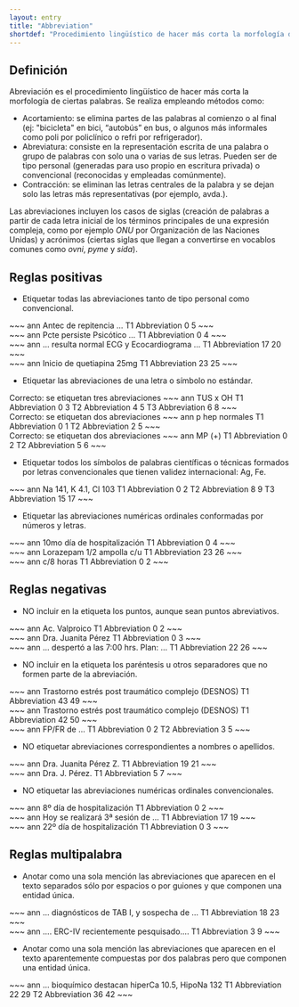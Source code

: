 ```yaml
---
layout: entry
title: "Abbreviation"
shortdef: "Procedimiento lingüístico de hacer más corta la morfología de ciertas palabras"
---
```


## Definición

Abreviación es el procedimiento lingüístico de hacer más corta la morfología de ciertas palabras. Se realiza empleando métodos como:

* Acortamiento: se elimina partes de las palabras al comienzo o al final (ej: "bicicleta" en bici, “autobús” en bus, o algunos más informales como poli por policlínico o refri por refrigerador).
* Abreviatura: consiste en la representación escrita de una palabra o grupo de palabras con solo una o varias de sus letras. Pueden ser de tipo personal (generadas para uso propio en escritura privada) o convencional (reconocidas y empleadas comúnmente). 
* Contracción: se eliminan las letras centrales de la palabra y se dejan solo las letras más representativas (por ejemplo, avda.).

Las abreviaciones incluyen los casos de siglas (creación de palabras a partir de cada letra inicial de los términos principales de una expresión compleja, como por ejemplo _ONU_ por Organización de las Naciones Unidas) y acrónimos (ciertas siglas que llegan a convertirse en vocablos comunes como _ovni_, _pyme_ y _sida_).

## Reglas positivas

* Etiquetar todas las abreviaciones tanto de tipo personal como convencional.

<div class="annotation-correct" markdown="1">
~~~ ann
Antec de repitencia …
T1 Abbreviation 0 5 
~~~
</div>

<div class="annotation-correct" markdown="1">
~~~ ann
Pcte persiste Psicótico …
T1 Abbreviation 0 4 
~~~
</div>

<div class="annotation-correct" markdown="1">
~~~ ann
… resulta normal ECG y Ecocardiograma …
T1 Abbreviation 17 20 
~~~
</div>

<div class="annotation-correct" markdown="1">
~~~ ann
Inicio de quetiapina 25mg
T1 Abbreviation 23 25 
~~~
</div>

* Etiquetar las abreviaciones de una letra o símbolo no estándar.

<div class="annotation-correct" markdown="1">
Correcto: se etiquetan tres abreviaciones
~~~ ann
TUS x OH
T1 Abbreviation 0 3 
T2 Abbreviation 4 5 
T3 Abbreviation 6 8 
~~~
</div>

<div class="annotation-correct" markdown="1">
Correcto: se etiquetan dos abreviaciones
~~~ ann
p hep normales
T1 Abbreviation 0 1 
T2 Abbreviation 2 5 
~~~
</div>

<div class="annotation-correct" markdown="1">
Correcto: se etiquetan dos abreviaciones
~~~ ann
MP  (+)
T1 Abbreviation 0 2 
T2 Abbreviation 5 6 
~~~
</div>

* Etiquetar todos los símbolos de palabras científicas o técnicas formados por letras convencionales que tienen validez internacional: Ag, Fe.

<div class="annotation-correct" markdown="1">
~~~ ann
Na 141, K 4.1, Cl 103
T1 Abbreviation 0 2 
T2 Abbreviation 8 9 
T3 Abbreviation 15 17 
~~~
</div>

* Etiquetar las abreviaciones numéricas ordinales conformadas por números y letras.

<div class="annotation-correct" markdown="1">
~~~ ann
10mo día de hospitalización
T1 Abbreviation 0 4 
~~~
</div>

<div class="annotation-correct" markdown="1">
~~~ ann
Lorazepam 1/2 ampolla  c/u
T1 Abbreviation 23 26 
~~~
</div>

<div class="annotation-correct" markdown="1">
~~~ ann
c/8 horas
T1 Abbreviation 0 2 
~~~
</div>

## Reglas negativas

* NO incluir en la etiqueta los puntos, aunque sean puntos abreviativos. 

<div class="annotation-correct" markdown="1">
~~~ ann
Ac. Valproico
T1 Abbreviation 0 2 
~~~
</div>

<div class="annotation-correct" markdown="1">
~~~ ann
Dra. Juanita Pérez
T1 Abbreviation 0 3 
~~~
</div>

<div class="annotation-incorrect" markdown="1">
~~~ ann
… despertó a las 7:00 hrs. Plan: …
T1 Abbreviation 22 26 
~~~
</div>

* NO incluir en la etiqueta los paréntesis u otros separadores que no formen parte de la abreviación.

<div class="annotation-correct" markdown="1">
~~~ ann
Trastorno estrés post traumático complejo (DESNOS) 
T1 Abbreviation 43 49 
~~~
</div>

<div class="annotation-incorrect" markdown="1">
~~~ ann
Trastorno estrés post traumático complejo (DESNOS) 
T1 Abbreviation 42 50 
~~~
</div>

<div class="annotation-correct" markdown="1">
~~~ ann
FP/FR de …
T1 Abbreviation 0 2 
T2 Abbreviation 3 5 
~~~
</div>

* NO etiquetar abreviaciones correspondientes a nombres o apellidos.

<div class="annotation-incorrect" markdown="1">
~~~ ann
Dra. Juanita Pérez Z. 
T1 Abbreviation 19 21 
~~~
</div>

<div class="annotation-incorrect" markdown="1">
~~~ ann
Dra. J. Pérez. 
T1 Abbreviation 5 7 
~~~
</div>

* NO etiquetar las abreviaciones numéricas ordinales convencionales.

<div class="annotation-incorrect" markdown="1">
~~~ ann
8º día de hospitalización
T1 Abbreviation 0 2 
~~~
</div>

<div class="annotation-incorrect" markdown="1">
~~~ ann
Hoy se realizará 3ª sesión de … 
T1 Abbreviation 17 19 
~~~
</div>

<div class="annotation-incorrect" markdown="1">
~~~ ann
22º día de hospitalización
T1 Abbreviation 0 3 
~~~
</div>

## Reglas multipalabra

* Anotar como una sola mención las abreviaciones que aparecen en el texto separados sólo por espacios o por guiones y que componen una entidad única.

<div class="annotation-correct" markdown="1">
~~~ ann
… diagnósticos de TAB I, y sospecha de …
T1 Abbreviation 18 23 
~~~
</div>

<div class="annotation-correct" markdown="1">
~~~ ann
…. ERC-IV recientemente pesquisado…. 
T1 Abbreviation 3 9 
~~~
</div>

* Anotar como una sola mención las abreviaciones que aparecen en el texto aparentemente compuestas por dos palabras pero que componen una entidad única.

<div class="annotation-correct" markdown="1">
~~~ ann
… bioquímico destacan hiperCa 10.5, HipoNa 132
T1 Abbreviation 22 29 
T2 Abbreviation 36 42 
~~~
</div>
